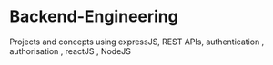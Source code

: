 # Backend-Engineering
Projects and concepts using expressJS, REST APIs, authentication , authorisation , reactJS , NodeJS
